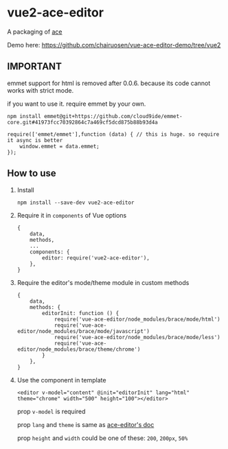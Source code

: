 vue2-ace-editor
====================
A packaging of [ace](https://ace.c9.io/)

Demo here: https://github.com/chairuosen/vue-ace-editor-demo/tree/vue2

## IMPORTANT
emmet support for html is removed after 0.0.6. because its code cannot works with strict mode.

if you want to use it. require emmet by your own.
```
npm install emmet@git+https://github.com/cloud9ide/emmet-core.git#41973fcc70392864c7a469cf5dcd875b88b93d4a
```

```
require(['emmet/emmet'],function (data) { // this is huge. so require it async is better
    window.emmet = data.emmet;
});
```

## How to use

1. Install

    ```
    npm install --save-dev vue2-ace-editor
    ```
    
2. Require it in `components` of Vue options

    ```
    {
        data,
        methods,
        ...
        components: {
            editor: require('vue2-ace-editor'),
        },
    }
    ```
 
3. Require the editor's mode/theme module in custom methods
    
    ```
    {
        data,
        methods: {
            editorInit: function () {
                require('vue-ace-editor/node_modules/brace/mode/html')
                require('vue-ace-editor/node_modules/brace/mode/javascript')
                require('vue-ace-editor/node_modules/brace/mode/less')
                require('vue-ace-editor/node_modules/brace/theme/chrome')
            }
        },
    }
    ```
    
4. Use the component in template

    ```
    <editor v-model="content" @init="editorInit" lang="html" theme="chrome" width="500" height="100"></editor>
    ```
    
    prop `v-model`  is required
    
    prop `lang` and `theme` is same as [ace-editor's doc](https://github.com/ajaxorg/ace)
    
    prop `height` and `width` could be one of these:  `200`, `200px`, `50%`
    
